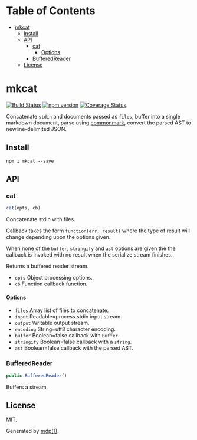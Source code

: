 Table of Contents
=================

* [mkcat](#mkcat)
  * [Install](#install)
  * [API](#api)
    * [cat](#cat)
      * [Options](#options)
    * [BufferedReader](#bufferedreader)
  * [License](#license)

mkcat
=====

[<img src="https://travis-ci.org/mkdoc/mkcat.svg?v=3" alt="Build Status">](https://travis-ci.org/mkdoc/mkcat)
[<img src="http://img.shields.io/npm/v/mkcat.svg?v=3" alt="npm version">](https://npmjs.org/package/mkcat)
[<img src="https://coveralls.io/repos/mkdoc/mkcat/badge.svg?branch=master&service=github&v=3" alt="Coverage Status">](https://coveralls.io/github/mkdoc/mkcat?branch=master).

Concatenate `stdin` and documents passed as `files`, buffer into a single markdown document, parse using [commonmark](http://commonmark.org), convert the parsed AST to newline-delimited JSON.

## Install

```
npm i mkcat --save
```

## API

### cat

```javascript
cat(opts, cb)
```

Concatenate stdin with files.

Callback takes the form `function(err, result)` where the type of result
will change depending upon the options given.

When none of the `buffer`, `stringify` and `ast` options are given the
the callback is invoked with no result when the serialize stream finishes.

Returns a buffered reader stream.

* `opts` Object processing options.
* `cb` Function callback function.

#### Options

* `files` Array list of files to concatenate.
* `input` Readable=process.stdin input stream.
* `output` Writable output stream.
* `encoding` String=utf8 character encoding.
* `buffer` Boolean=false callback with `Buffer`.
* `stringify` Boolean=false callback with a `string`.
* `ast` Boolean=false callback with the parsed AST.

### BufferedReader

```javascript
public BufferedReader()
```

Buffers a stream.

## License

MIT.

Generated by [mdp(1)](https://github.com/tmpfs/mdp).

[node]: http://nodejs.org
[npm]: http://www.npmjs.org
[commonmark]: http://commonmark.org
[jshint]: http://jshint.com
[jscs]: http://jscs.info
